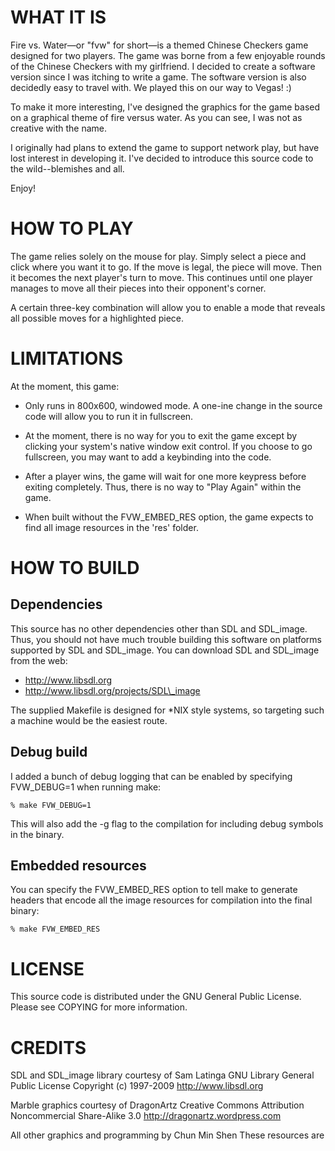 WHAT IT IS
==========

Fire vs. Water&mdash;or "fvw" for short&mdash;is a themed Chinese Checkers game
designed for two players. The game was borne from a few enjoyable
rounds of the Chinese Checkers with my girlfriend. I decided to create a
software version since I was itching to write a game. The software
version is also decidedly easy to travel with. We played this on our
way to Vegas! :)

To make it more interesting, I've designed the graphics for the game
based on a graphical theme of fire versus water. As you can see, I was
not as creative with the name.

I originally had plans to extend the game to support network play, but
have lost interest in developing it. I've decided to introduce this
source code to the wild--blemishes and all.

Enjoy!

HOW TO PLAY
===========

The game relies solely on the mouse for play. Simply select a piece
and click where you want it to go. If the move is legal, the piece
will move. Then it becomes the next player's turn to move. This continues
until one player manages to move all their pieces into their opponent's
corner.

A certain three-key combination will allow you to enable a mode that
reveals all possible moves for a highlighted piece.

LIMITATIONS
===========

At the moment, this game:

- Only runs in 800x600, windowed mode. A one-ine change in the source
  code will allow you to run it in fullscreen.

- At the moment, there is no way for you to exit the game except by
  clicking your system's native window exit control. If you choose to
  go fullscreen, you may want to add a keybinding into the code.

- After a player wins, the game will wait for one more keypress before
  exiting completely. Thus, there is no way to "Play Again" within the
  game.

- When built without the FVW\_EMBED\_RES option, the game expects to find
  all image resources in the 'res' folder.

HOW TO BUILD
============

Dependencies
------------

This source has no other dependencies other than SDL and SDL\_image.
Thus, you should not have much trouble building this software on
platforms supported by SDL and SDL\_image. You can download SDL
and SDL\_image from the web:

- http://www.libsdl.org
- http://www.libsdl.org/projects/SDL\_image

The supplied Makefile is designed for \*NIX style systems, so
targeting such a machine would be the easiest route.

Debug build
-----------

I added a bunch of debug logging that can be enabled by
specifying FVW\_DEBUG=1 when running make:

    % make FVW_DEBUG=1

This will also add the -g flag to the compilation for including
debug symbols in the binary.

Embedded resources
------------------

You can specify the FVW\_EMBED\_RES option to tell make to
generate headers that encode all the image resources for
compilation into the final binary:

    % make FVW_EMBED_RES

LICENSE
=======

This source code is distributed under the GNU General Public License.
Please see COPYING for more information.

CREDITS
=======

SDL and SDL\_image library courtesy of Sam Latinga
GNU Library General Public License
Copyright (c) 1997-2009
http://www.libsdl.org

Marble graphics courtesy of DragonArtz
Creative Commons Attribution Noncommercial Share-Alike 3.0
http://dragonartz.wordpress.com

All other graphics and programming by Chun Min Shen
These resources are
